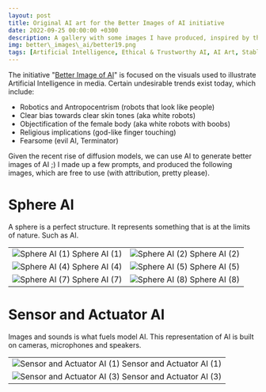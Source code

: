 ```yaml
---
layout: post
title: Original AI art for the Better Images of AI initiative
date: 2022-09-25 00:00:00 +0300
description: A gallery with some images I have produced, inspired by the Better Image of AI initiative.
img: better\_images\_ai/better19.png 
tags: [Artificial Intelligence, Ethical & Trustworthy AI, AI Art, Stable Diffusion, Gallery]
---
```


The initiative "[Better Image of AI](https://betterimagesofai.org/)" is focused on the visuals used to illustrate Artificial Intelligence in media. Certain undesirable trends exist today, which include:
* Robotics and Antropocentrism (robots that look like people) 
* Clear bias towards clear skin tones (aka white robots)
* Objectification of the female body (aka white robots with boobs)
* Religious implications (god-like finger touching)
* Fearsome (evil AI, Terminator)

Given the recent rise of diffusion models, we can use AI to generate better images of AI ;) 
I made up a few prompts, and produced the following images, which are free to use (with attribution, pretty please).

# Sphere AI

A sphere is a perfect structure. It represents something that is at the limits of nature. Such as AI.

| | |
|:-------------------------:|:-------------------------:|
|![Sphere AI (1)]({{site.baseurl}}/assets/img/better_images/better.png) Sphere AI (1)|![Sphere AI (2)]({{site.baseurl}}/assets/img/better_images_ai/better2.png) Sphere AI (2)| ![Sphere AI (3)]({{site.baseurl}}/assets/img/better_images_ai/better10.png) Sphere AI (3)
|![Sphere AI (4)]({{site.baseurl}}/assets/img/better_images/better11.png) Sphere AI (4)|![Sphere AI (5)]({{site.baseurl}}/assets/img/better_images_ai/better12.png) Sphere AI (5)|![Sphere AI (6)]({{site.baseurl}}/assets/img/better_images_ai/better13.png) Sphere AI (6)
|![Sphere AI (7)]({{site.baseurl}}/assets/img/better_images/better16.png) Sphere AI (7)|![Sphere AI (8)]({{site.baseurl}}/assets/img/better_images_ai/better22.png) Sphere AI (8)|![Sphere AI (9)]({{site.baseurl}}/assets/img/better_images_ai/better9.png) Sphere AI (9)

# Sensor and Actuator AI

Images and sounds is what fuels model AI. This representation of AI is built on cameras, microphones and speakers.

| |
|:-------------------------:|
|![Sensor and Actuator AI (1)]({{site.baseurl}}/assets/img/better_images/better3.png) Sensor and Actuator AI (1)|![Sensor and Actuator AI (2)]({{site.baseurl}}/assets/img/better_images/better8.png) Sensor and Actuator AI (2)
|![Sensor and Actuator AI (3)]({{site.baseurl}}/assets/img/better_images/better18.png) Sensor and Actuator AI (3)|![Sensor and Actuator AI (4)]({{site.baseurl}}/assets/img/better_images/better24.png) Sensor and Actuator AI (4)


